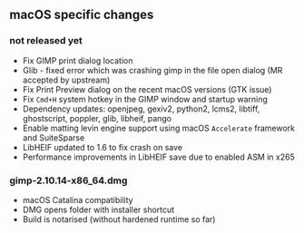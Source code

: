 ## macOS specific changes

### not released yet

- Fix GIMP print dialog location
- Glib - fixed error which was crashing gimp in the file open dialog (MR accepted by upstream)
- Fix Print Preview dialog on the recent macOS versions (GTK issue)
- Fix `Cmd+H` system hotkey in the GIMP window and startup warning
- Dependency updates: openjpeg, gexiv2, python2, lcms2, libtiff, ghostscript, poppler, glib, libheif, pango
- Enable matting levin engine support using macOS `Accelerate` framework and SuiteSparse
- LibHEIF updated to 1.6 to fix crash on save
- Performance improvements in LibHEIF save due to enabled ASM in x265

### gimp-2.10.14-x86_64.dmg

- macOS Catalina compatibility
- DMG opens folder with installer shortcut
- Build is notarised (without hardened runtime so far)
